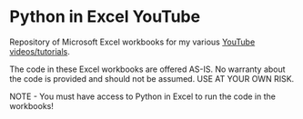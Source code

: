 # Python in Excel YouTube
Repository of Microsoft Excel workbooks for my various [YouTube videos/tutorials](https://youtube.com/@DaveOnData).

The code in these Excel workbooks are offered AS-IS. No warranty about the code is provided and should not be assumed. USE AT YOUR OWN RISK.

NOTE - You must have access to Python in Excel to run the code in the workbooks!
